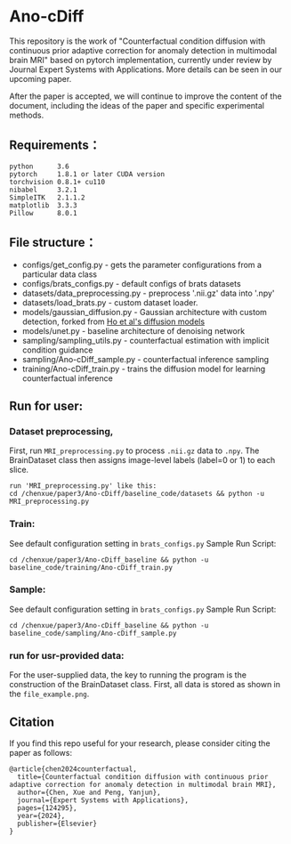 
Ano-cDiff
===================================
This repository is the work of "Counterfactual condition diffusion with continuous prior adaptive correction for anomaly detection in multimodal brain MRI" based on pytorch implementation, currently under review by Journal Expert Systems with Applications. More details can be seen in our upcoming paper.

After the paper is accepted, we will continue to improve the content of the document, including the ideas of the paper and specific experimental methods.

Requirements：
-----------------------------------
	python 		3.6
	pytorch 	1.8.1 or later CUDA version
	torchvision 0.8.1+ cu110
	nibabel		3.2.1
	SimpleITK	2.1.1.2
	matplotlib	3.3.3
	Pillow		8.0.1
File structure：
-----------------------------------
* configs/get_config.py - gets the parameter configurations from a particular data class
* configs/brats_configs.py - default configs of brats datasets
* datasets/data_preprocessing.py - preprocess '.nii.gz' data into '.npy'
* datasets/load_brats.py - custom dataset loader. 
* models/gaussian_diffusion.py - Gaussian architecture with custom detection, forked from [Ho et al's diffusion models](https://github.com/hojonathanho/diffusion/tree/1e0dceb3b3495bbe19116a5e1b3596cd0706c543)<br />
* models/unet.py - baseline architecture of denoising network
* sampling/sampling_utils.py - counterfactual estimation with implicit condition guidance
* sampling/Ano-cDiff_sample.py - counterfactual inference sampling
* training/Ano-cDiff_train.py - trains the diffusion model for learning counterfactual inference

Run for user:
-----------------------------------
### Dataset preprocessing,
First, run `MRI_preprocessing.py` to process `.nii.gz` data to `.npy`. 
The BrainDataset class then assigns image-level labels (label=0 or 1) to each slice.
	
	run 'MRI_preprocessing.py' like this:
	cd /chenxue/paper3/Ano-cDiff/baseline_code/datasets && python -u MRI_preprocessing.py
        
### Train: 
See default configuration setting in `brats_configs.py`
Sample Run Script:

	cd /chenxue/paper3/Ano-cDiff_baseline && python -u baseline_code/training/Ano-cDiff_train.py

### Sample:
See default configuration setting in `brats_configs.py`
Sample Run Script:

	cd /chenxue/paper3/Ano-cDiff_baseline && python -u baseline_code/sampling/Ano-cDiff_sample.py
 
### run for usr-provided data:
For the user-supplied data, the key to running the program is the construction of the BrainDataset class. First, all data is stored as shown in the `file_example.png`.

Citation
-----------------------------------
If you find this repo useful for your research, please consider citing the paper as follows:
	
	@article{chen2024counterfactual,
	  title={Counterfactual condition diffusion with continuous prior adaptive correction for anomaly detection in multimodal brain MRI},
	  author={Chen, Xue and Peng, Yanjun},
	  journal={Expert Systems with Applications},
	  pages={124295},
	  year={2024},
	  publisher={Elsevier}
	}
 
